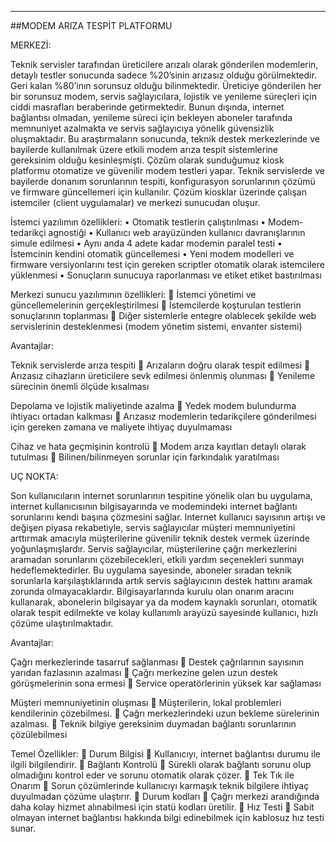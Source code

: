 - - -
##MODEM ARIZA TESPİT PLATFORMU

MERKEZİ:

Teknik servisler tarafından üreticilere arızalı olarak gönderilen modemlerin, detaylı testler sonucunda sadece %20’sinin arızasız olduğu görülmektedir. Geri kalan %80’inın sorunsuz olduğu bilinmektedir. Üreticiye gönderilen her bir sorunsuz modem, servis sağlayıcılara, lojistik ve yenileme süreçleri için ciddi  masrafları beraberinde getirmektedir. 
Bunun dışında, internet bağlantısı olmadan, yenileme süreci için bekleyen aboneler tarafında memnuniyet azalmakta ve servis sağlayıcıya yönelik güvensizlik oluşmaktadır. Bu araştırmaların sonucunda, teknik destek merkezlerinde ve bayilerde kullanılmak üzere etkili modem arıza tespit sistemlerine gereksinim olduğu kesinleşmişti.
Çözüm olarak sunduğumuz kiosk platformu otomatize ve güvenilir modem testleri yapar. Teknik servislerde ve bayilerde donanım sorunlarının tespiti, konfigurasyon sorunlarının çözümü ve firmware güncellemeri için kullanılır. Çözüm kiosklar üzerinde çalışan istemciler (client uygulamalar) ve merkezi sunucudan oluşur. 


İstemci yazılımın özellikleri:
•	Otomatik testlerin çalıştırılması
•	Modem-tedarikçi agnostiği
•	Kullanıcı web arayüzünden kullanıcı davranışlarının simule edilmesi 
•	Aynı anda 4 adete kadar modemin paralel testi 
•	İstemcinin kendini otomatik güncellemesi
•	Yeni modem modelleri ve firmware versiyonlarını test için gereken scriptler otomatik olarak istemcilere yüklenmesi
•	Sonuçların sunucuya raporlanması ve etiket etiket bastırılması


Merkezi sunucu yazılımının özellikleri:
	İstemci yönetimi ve güncellemelerinin gerçekleştirilmesi
	İstemcilerde koşturulan testlerin sonuçlarının toplanması
	Diğer sistemlerle entegre olablecek şekilde web servislerinin desteklenmesi (modem yönetim sistemi, envanter sistemi)


Avantajlar: 

Teknik servislerde arıza tespiti
	Arızaların doğru olarak tespit edilmesi
	Arızasız cihazların üreticilere sevk edilmesi önlenmiş olunması
	Yenileme sürecinin önemli ölçüde kısalması

Depolama ve lojistik maliyetinde azalma
	Yedek modem bulundurma ihtiyacı ortadan kalkması
	Arızasız modemlerin tedarikçilere gönderilmesi için gereken zamana ve maliyete ihtiyaç duyulmaması

Cihaz ve hata geçmişinin kontrolü
	Modem arıza kayıtları detaylı olarak tutulması
	Bilinen/bilinmeyen sorunlar için farkındalık yaratılması







UÇ NOKTA:

Son kullanıcıların internet sorunlarının tespitine yönelik olan bu uygulama, internet  kullanıcısının bilgisayarında ve modemindeki internet bağlantı sorunlarını kendi başına çözmesini sağlar. Internet kullanıcı sayısının  artışı ve değişen piyasa rekabetiyle, servis sağlayıcılar müşteri memnuniyetini arttırmak amacıyla müşterilerine güvenilir teknik destek vermek üzerinde yoğunlaşmışlardır. Servis sağlayıcılar, müşterilerine çağrı merkezlerini aramadan sorunlarını çözebilecekleri, etkili yardım seçenekleri sunmayı hedeflemektedirler. Bu uygulama sayesinde, aboneler sıradan teknik sorunlarla karşılaştıklarında artık servis sağlayıcının destek hattını aramak zorunda olmayacaklardır. Bilgisayarlarında kurulu olan onarım aracını kullanarak,  abonelerin bilgisayar ya da modem kaynaklı sorunları, otomatik olarak tespit edilmekte ve kolay kullanımlı arayüzü sayesinde kullanıcı, hızlı çözüme ulaştırılmaktadır.

Avantajlar:

Çağrı merkezlerinde tasarruf sağlanması
	Destek çağrılarının sayısının yarıdan fazlasının azalması
	Çağrı merkezine gelen uzun destek görüşmelerinin sona ermesi
	Service operatörlerinin yüksek kar sağlaması

Müşteri memnuniyetinin oluşması
	Müşterilerin, lokal problemleri kendilerinin çözebilmesi. 
	Çağrı merkezlerindeki uzun bekleme sürelerinin azalması.
	Teknik bilgiye gereksinim duymadan bağlantı sorunlarının çözülebilmesi

Temel Özellikler:
	Durum Bilgisi
	Kullanıcıyı, internet bağlantısı durumu ile ilgili bilgilendirir.
	Bağlantı Kontrolü
	Sürekli olarak bağlantı sorunu olup olmadığını kontrol eder ve sorunu otomatik olarak çözer.
	Tek Tık ile Onarım
	Sorun çözümlerinde kullanıcıyı karmaşık teknik bilgilere ihtiyaç duyulmadan çözüme ulaştırır.
	Durum kodları
	Çağrı merkezi arandığında daha kolay hizmet alınabilmesi için statü kodları üretilir.
	Hız Testi
	Sabit olmayan internet bağlantısı hakkında bilgi edinebilmek için kablosuz hız testi sunar.

